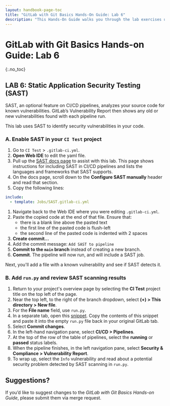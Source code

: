 ```yaml
---
layout: handbook-page-toc
title: "GitLab with Git Basics Hands-On Guide: Lab 6"
description: "This Hands-On Guide walks you through the lab exercises used in the GitLab with Git Basics course."
---
```

# GitLab with Git Basics Hands-on Guide: Lab 6
{:.no_toc}

## LAB 6: Static Application Security Testing (SAST)

SAST, an optional feature on CI/CD pipelines, analyzes your source code for known vulnerabilities. GitLab’s Vulnerability Report then shows any old or new vulnerabilities found with each pipeline run.

This lab uses SAST to identify security vulnerabilities in your code.

### A. Enable SAST in your `CI Test` project

1. Go to `CI Test` > `.gitlab-ci.yml`.
1. **Open Web IDE** to edit the yaml file.
1. Pull up the [SAST docs page](https://docs.gitlab.com/ee/user/application_security/sast/) to assist with this lab. This page shows instructions for including SAST in CI/CD pipelines and lists the languages and frameworks that SAST supports.
1. On the docs page, scroll down to the **Configure SAST manually** header and read that section.
1. Copy the following lines:
```yaml
include:
  - template: Jobs/SAST.gitlab-ci.yml
```
1. Navigate back to the Web IDE where you were editing `.gitlab-ci.yml`.
1. Paste the copied code at the end of that file. Ensure that:
   * there is a blank line above the pasted text
   * the first line of the pasted code is flush-left
   * the second line of the pasted code is indented with 2 spaces
1. **Create commit...**
1. Add the commit message: `Add SAST to pipeline`
1. **Commit to the `main` branch** instead of creating a new branch.
1. **Commit**. The pipeline will now run, and will include a SAST job.

Next, you'll add a file with a known vulnerability and see if SAST detects it.

### B. Add `run.py` and review SAST scanning results

1. Return to your project's overview page by selecting the **CI Test** project title on the top left of the page.
1. Near the top left, to the right of the branch dropdown, select **(+) > This directory > New file**.
1. For the **File name** field, use `run.py`.
1. In a separate tab, open this [snippet](). Copy the contents of this snippet and paste it into the empty `run.py` file back in your original GitLab tab.
1. Select **Commit changes**.
1. In the left-hand navigation pane, select **CI/CD > Pipelines**. 
1. At the top of the row of the table of pipelines, select the **running** or **passed** status labels.
1. When the pipeline finishes, in the left navigation pane, select **Security & Compliance > Vulnerability Report**.
1. To wrap up, select the `Info` vulnerability and read about a potential security problem detected by SAST scanning in `run.py`.

## Suggestions?

If you’d like to suggest changes to the *GitLab with Git Basics Hands-on Guide*, please submit them via merge request.
